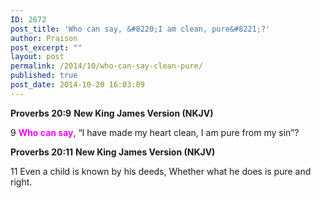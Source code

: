 ```yaml
---
ID: 2672
post_title: 'Who can say, &#8220;I am clean, pure&#8221;?'
author: Praison
post_excerpt: ""
layout: post
permalink: /2014/10/who-can-say-clean-pure/
published: true
post_date: 2014-10-20 16:03:09
---
```

<strong>Proverbs 20:9</strong>
<strong> New King James Version (NKJV)</strong>

9 <span style="color: #ff00ff;"><strong>Who can say</strong></span>, “I have made my heart clean,
I am pure from my sin”?

<strong>Proverbs 20:11</strong>
<strong>New King James Version (NKJV)</strong>

11 Even a child is known by his deeds,
Whether what he does is pure and right.

&nbsp;
